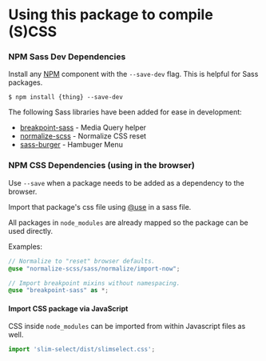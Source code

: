 # Using this package to compile (S)CSS

### NPM Sass Dev Dependencies

Install any [NPM](https://www.npmjs.com/) component with the `--save-dev` flag. This is helpful for Sass packages.

    $ npm install {thing} --save-dev
    
The following Sass libraries have been added for ease in development:

* [breakpoint-sass](http://breakpoint-sass.com/) - Media Query helper
* [normalize-scss](https://github.com/JohnAlbin/normalize-scss) - Normalize CSS reset
* [sass-burger](http://joren.co/sass-burger/) - Hambuger Menu

### NPM CSS Dependencies (using in the browser)

Use `--save` when a package needs to be added as a dependency to the browser.

Import that package's css file using [@use](https://sass-lang.com/documentation/at-rules/use)
in a sass file.

All packages in `node_modules` are already mapped so the package can be used
directly.

Examples:
```scss
// Normalize to "reset" browser defaults.
@use "normalize-scss/sass/normalize/import-now";

// Import breakpoint mixins without namespacing.
@use "breakpoint-sass" as *;
```

#### Import CSS package via JavaScript
CSS inside `node_modules` can be imported from within Javascript files as
well.

```js
import 'slim-select/dist/slimselect.css';
```
